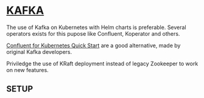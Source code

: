 # [KAFKA](https://kafka.apache.org)

The use of Kafka on Kubernetes with Helm charts is preferable. Several operators exists for this pupose like Confluent, Koperator and others.

[Confluent for Kubernetes Quick Start](https://docs.confluent.io/operator/current/co-quickstart.html) are a good alternative, made by original Kafka developers.

Priviledge the use of KRaft deployment instead of legacy Zookeeper to work on new features.

## SETUP

